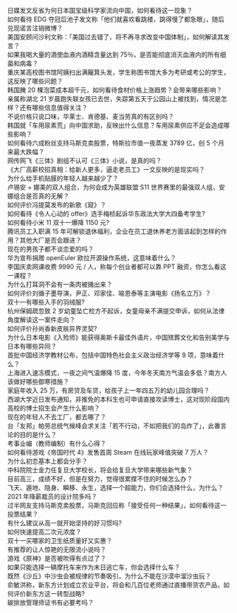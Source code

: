 日媒发文反省为何日本国宝级科学家流向中国，如何看待这一现象？  
如何看待 EDG 夺冠后池子发文称「他们就喜欢看跳楼，跳得慢了都急眼」，随后兑现诺言注销微博？  
美国安顾问沙利文称：「美国过去错了，将不再寻求改变中国体制」，如何解读其发言？  
如果我喝大量的酒使血液内酒精含量达到 75％，是否能彻底消灭血液内的所有细菌和病毒？  
重庆某高校图书馆阿姨扫出满簸箕头发，学生称图书馆大多为考研或考公的学生，这反映了哪些问题？  
韩国腌 20 棵泡菜成本超千元，如何看待食材价格上涨趋势？会带来哪些影响？  
亲属称湖北 21 岁晨跑失联女孩已去世，失踪第五天于公园山上被找到，情况是怎样？还有哪些信息值得关注？  
不说价格只说口味，华莱士、肯德基、麦当劳真的有区别吗？  
韩国就「车用尿素荒」向中国求助，反映出什么信息？车用尿素供应不足会造成哪些影响？  
如何看待六成粉丝支持马斯克卖股票，特斯拉市值一夜蒸发 3789 亿，创 5 个月来最大跌幅？  
网传网飞《三体》剧组不认可《三体》小说，是真的吗？  
《大厂高薪校招真相：给新人更多，逼走老员工》一文反映的是现实吗？  
为什么给手机贴膜的年轻人越来越少了？  
卢锡安 + 娜美的双人组合，为何会成为英雄联盟 S11 世界赛里的最强双人组，安娜组合是否真的无解？  
如何评价冯提莫发布的新歌《窥》？  
如何看待《令人心动的 offer》选手梅桢起诉华东政法大学大四备考学生?  
如何看待小米 11 双十一爆降 1150 元?  
腾讯员工入职满 15 年可解锁退休福利，企业在员工退休养老方面该起到怎样的作用？其他大厂是否会跟进？  
现在的男孩子都不谈恋爱的吗？  
华为宣布捐赠 openEuler 欧拉开源操作系统，这意味着什么？  
李国庆卖网课收费 9990 元 / 人，称每个创业者都可以靠 PPT 融资，你怎么看这一课程？  
为什么打耳洞不会有一条肉被捅出来？  
如何评价刘循子墨导演，尹正、邓家佳、喻恩泰等主演电影《扬名立万》？  
双十一有哪些入手的羽绒服?  
杭州保姆疏忽致 2 岁幼童坠亡检方不起诉，女童母亲不满提交申诉，如何从法律角度解读这一案件走向？  
如何评价孙尚香新皮肤异界灵契?  
为什么日本电影《入殓师》能获得奥斯卡最佳外语片，中国殡葬文化和告别美学与日本有哪些异同？  
首批中国经济学教材公布，包括中国特色社会主义政治经济学等 9 项，意味着什么？  
上海进入速冻模式，一夜之间气温爆降 15 度，今年冬天南方气温会多低？南方人该做好哪些御寒措施？  
家庭年收入 25 万，有房贷及车贷，给孩子上一年四五万的幼儿园合理吗？  
西湖大学近日发布通知，非推免的本科生也可申请直接攻读博士，这对现阶段国内高校的博士招生会产生什么影响？  
现在的年轻人不去工厂，都去哪了？  
台「友邦」帕劳总统气候峰会求关注「若不行动，不如把我们的岛炸了」，此番言论的目的是什么？  
考事业编（教师编制）有什么心得？  
如何看待游戏《帝国时代 4》发售首周 Steam 在线玩家峰值突破 7 万人？  
为什么初恋基本上都会分手？  
中科院院士金力任复旦大学校长，将会给复旦大学带来哪些新气象？  
目前高三，成绩不好，但是在努力，觉得很累撑不住的时候怎么办？  
飞天、遁地、隐身、瞬移、永生，选择一个超能力，你们会选择什么，为什么？  
2021 年降薪裁员的设计院多吗？  
过半网友支持马斯克卖股票，马斯克回应称「接受任何一种结果」，如何看待这一投票结果？  
有什么建议从高一就开始坚持的好习惯吗?  
如何快速提高二次元浓度？  
双十一买哪家的卫生纸质量好又实惠？  
有推荐的让人惊艳的无限流小说吗？  
游戏《原神》是否被吹得有点过了？  
如果只能选择一辆摩托车来作为末日逃亡车，你会选择什么车？  
既然《沙丘》中沙虫会被规律的节奏吸引，为什么不能在沙漠中溜沙虫玩？  
俞敏洪称，新东方计划成立农业平台，将会和几百位老师通过直播带货农产品，如何评价新东方这一转型战略?  
碳排放管理师证书有必要考吗？  
